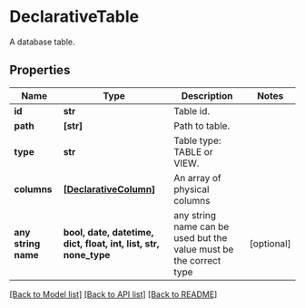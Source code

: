 # DeclarativeTable

A database table.

## Properties
Name | Type | Description | Notes
------------ | ------------- | ------------- | -------------
**id** | **str** | Table id. | 
**path** | **[str]** | Path to table. | 
**type** | **str** | Table type: TABLE or VIEW. | 
**columns** | [**[DeclarativeColumn]**](DeclarativeColumn.md) | An array of physical columns | 
**any string name** | **bool, date, datetime, dict, float, int, list, str, none_type** | any string name can be used but the value must be the correct type | [optional]

[[Back to Model list]](../README.md#documentation-for-models) [[Back to API list]](../README.md#documentation-for-api-endpoints) [[Back to README]](../README.md)


